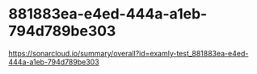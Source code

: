 # 881883ea-e4ed-444a-a1eb-794d789be303
https://sonarcloud.io/summary/overall?id=examly-test_881883ea-e4ed-444a-a1eb-794d789be303
